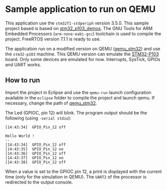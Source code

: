 # Sample application to run on QEMU

This application use the `stm32f1-stdperiph` version 3.5.0. This sample project based is based on [stm32_p103_demos]. The GNU Tools for ARM Embedded Processors (`arm-none-eabi-gcc`) toolchain is used to compile the project. FreeRTOS version 7.1.1 is ready to use.

The application run on a modified version on QEMU ([qemu_stm32]) and use the `stm32-p103` machine. This QEMU version can emulate the [STM32-P103] board. Only some devices are emulated for now. Interrupts, SysTick, GPIOs and UART works.

## How to run

Import the project in Eclipse and use the `qemu-run` launch configuration available in the `eclipse` folder to compile the project and launch qemu. If necessary, change the path of [qemu_stm32].

The Led (GPIOC, pin 12) will blink. The program output should be the following (using `-serial stdio`):
```
[14:43:34]  GPIO_Pin_12 off

Hello World !
--
[14:43:34]  GPIO_Pin_12 off
[14:43:35]  GPIO_Pin_12 on
[14:43:36]  GPIO_Pin_12 off
[14:43:37]  GPIO_Pin_12 on
[14:43:38]  GPIO_Pin_12 off
```
When a value is set to the GPIOC pin 12, a print is displayed with the current time (only for the simulation in QEMU). The `UART2` of the processor is redirected to the output console.

[stm32_p103_demos]: https://github.com/beckus/stm32_p103_demos
[qemu_stm32]: https://github.com/beckus/qemu_stm32
[STM32-P103]: https://www.olimex.com/Products/ARM/ST/STM32-P103/